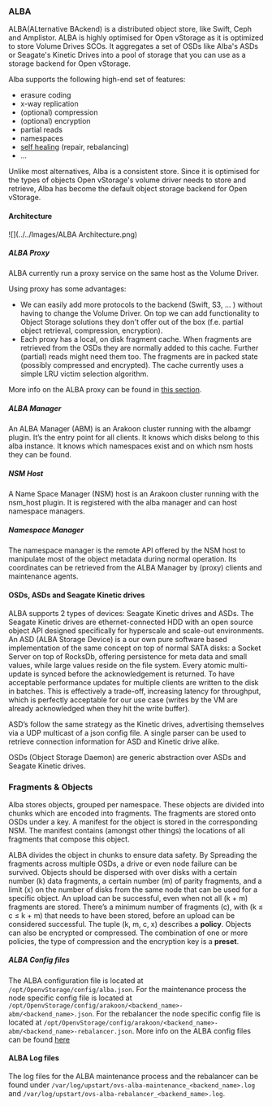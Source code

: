 ### ALBA
ALBA(ALternative BAckend) is a distributed object store, like Swift, Ceph and Amplistor. ALBA is highly optimised for Open vStorage as it is optimized to store Volume Drives SCOs. It aggregates a set of OSDs like Alba's ASDs or Seagate's Kinetic Drives into a pool of storage that you can use as a storage backend for Open vStorage.

Alba supports the following high-end set of features:
* erasure coding
* x-way replication
* (optional) compression
* (optional) encryption
* partial reads
* namespaces
* [self healing](selfhealing.md) (repair, rebalancing)
* ...

Unlike most alternatives, Alba is a consistent store. Since it is optimised for the types of objects Open vStorage's volume driver needs to store and retrieve, Alba has become the default object storage backend for Open vStorage.


#### Architecture

![](../../Images/ALBA Architecture.png)

##### ALBA Proxy
ALBA currently run a proxy service on the same host as the Volume Driver.

Using proxy has some advantages:
* We can easily add more protocols to the backend (Swift, S3, ... ) without having to change the Volume Driver. On top we can add functionality to Object Storage solutions they don't offer out of the box (f.e. partial object retrieval, compression, encryption).
* Each proxy has a local, on disk fragment cache. When fragments are retrieved from the OSDs they are normally added to this cache. Further (partial) reads might need them too. The fragments are in packed state (possibly compressed and encrypted). The cache currently uses a simple LRU victim selection algorithm.

More info on the ALBA proxy can be found in [this section](albaproxy.md).

##### ALBA Manager
An ALBA Manager (ABM) is an Arakoon cluster running with the albamgr plugin. It’s the entry point for all clients. It knows which disks belong to this alba instance. It knows which namespaces exist and on which nsm hosts they can be found.

##### NSM Host
A Name Space Manager (NSM) host is an Arakoon cluster running with the nsm_host plugin. It is registered with the alba manager and can host namespace managers.

##### Namespace Manager
The namespace manager is the remote API offered by the NSM host to manipulate most of the object metadata during normal operation. Its coordinates can be retrieved from the ALBA Manager by (proxy) clients and maintenance agents.


#### OSDs, ASDs and Seagate Kinetic drives
ALBA supports 2 types of devices: Seagate Kinetic drives and ASDs. The Seagate Kinetic drives are ethernet-connected HDD with an open source object API designed specifically for hyperscale and scale-out environments. An ASD (ALBA Storage Device) is a our own pure software based implementation of the same concept on top of normal SATA disks: a Socket Server on top of RocksDb, offering persistence for meta data and small values, while large values reside on the file system. Every atomic multi-update is synced before the acknowledgement is returned. To have acceptable performance updates for multiple clients are written to the disk in batches. This is effectively a trade-off, increasing latency for throughput, which is perfectly acceptable for our use case (writes by the VM are already acknowledged when they hit the write buffer).

ASD’s follow the same strategy as the Kinetic drives, advertising themselves via a UDP multicast of a json config file. A single parser can be used to retrieve connection information for ASD and Kinetic drive alike.

OSDs (Object Storage Daemon) are generic abstraction over ASDs and Seagate Kinetic drives.

### Fragments & Objects
Alba stores objects, grouped per namespace. These objects are divided into chunks which are encoded into fragments. The fragments are stored onto OSDs under a key.
A manifest for the object is stored in the corresponding NSM. The manifest contains (amongst other things) the locations of all fragments
that compose this object.

ALBA divides the object in chunks to ensure data safety. By Spreading the fragments across multiple OSDs, a drive or even node failure can be survived. Objects should be dispersed with over disks with a certain number (k) data fragments, a certain number (m) of parity fragments, and a limit (x) on the number of disks from the same node that can be used for a specific object. An upload can be successful, even when not all (k + m) fragments are stored. There’s a minimum number of fragments (c), with (k ≤ c ≤ k + m) that needs to have been stored, before an upload can be considered successful. The tuple (k, m, c, x) describes a **policy**.
Objects can also be encrypted or compressed. The combination of one or more policies, the type of compression and the encryption key is a **preset**.


##### ALBA Config files
The ALBA configuration file is located at `/opt/OpenvStorage/config/alba.json`. For the maintenance process the node specific config file is located at `/opt/OpenvStorage/config/arakoon/<backend_name>-abm/<backend_name>.json`.
For the rebalancer the node specific config file is located at `/opt/OpenvStorage/config/arakoon/<backend_name>-abm/<backend_name>-rebalancer.json`. More info on the ALBA config files can be found [here](../../Administration/Configs/alba.md)


#### ALBA Log files
The log files for the ALBA maintenance process and the rebalancer can be found under `/var/log/upstart/ovs-alba-maintenance_<backend_name>.log` and `/var/log/upstart/ovs-alba-rebalancer_<backend_name>.log`.
